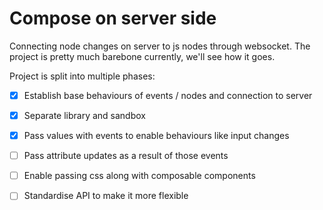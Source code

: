 # Compose on server side

Connecting node changes on server to js nodes through websocket.
The project is pretty much barebone currently, we'll see how it goes.

Project is split into multiple phases:
  - [x] Establish base behaviours of events / nodes and connection to server
  - [x] Separate library and sandbox
  - [x] Pass values with events to enable behaviours like input changes
  - [ ] Pass attribute updates as a result of those events
  - [ ] Enable passing css along with composable components
  - [ ] Standardise API to make it more flexible

